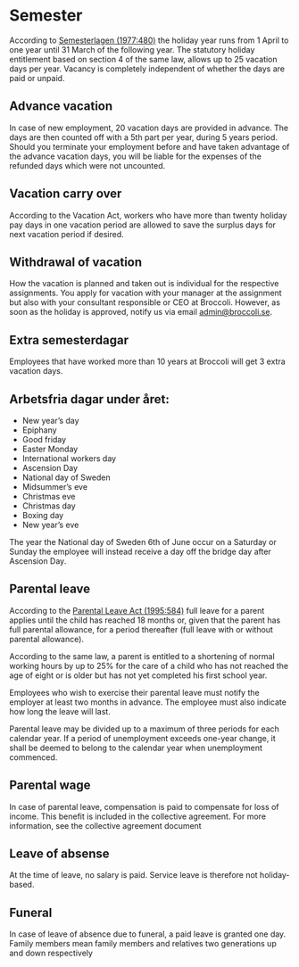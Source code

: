 # Semester
According to [Semesterlagen (1977:480)](https://www.riksdagen.se/sv/dokument-lagar/dokument/svensk-forfattningssamling/semesterlag-1977480_sfs-1977-480)
the holiday year runs from 1 April to one year until 31
March of the following year. The statutory holiday entitlement based on section 4 of the same
law, allows up to 25 vacation days per year. Vacancy is completely independent of whether the
days are paid or unpaid.

## Advance vacation
In case of new employment, 20 vacation days are provided in advance. The days are then
counted off with a 5th part per year, during 5 years period. Should you terminate your
employment before and have taken advantage of the advance vacation days, you will be liable for
the expenses of the refunded days which were not uncounted.


## Vacation carry over
According to the Vacation Act, workers who have more than twenty holiday pay days in one
vacation period are allowed to save the surplus days for next vacation period if desired.

## Withdrawal of vacation
How the vacation is planned and taken out is individual for the respective assignments. You
apply for vacation with your manager at the assignment but also with your consultant
responsible or CEO at Broccoli. However, as soon as the holiday is approved, notify us via email [admin@broccoli.se](mailto:admin@broccoli.se).

## Extra semesterdagar
Employees that have worked more than 10 years at Broccoli will get 3 extra vacation days.

## Arbetsfria dagar under året:
- New year’s day
- Epiphany
- Good friday
- Easter Monday
- International workers day
- Ascension Day
- National day of Sweden
- Midsummer’s eve
- Christmas eve
- Christmas day
- Boxing day
- New year’s eve

The year the National day of Sweden 6th of June occur on a Saturday or Sunday the employee
will instead receive a day off the bridge day after Ascension Day.

## Parental leave
According to the [Parental Leave Act (1995:584)](https://www.riksdagen.se/sv/dokument-lagar/dokument/svensk-forfattningssamling/foraldraledighetslag-1995584_sfs-1995-584)
full leave for a parent applies until the child
has reached 18 months or, given that the parent has full parental allowance, for a period
thereafter (full leave with or without parental allowance).

According to the same law, a parent is entitled to a shortening of normal working hours by up to
25% for the care of a child who has not reached the age of eight or is older but has not yet
completed his first school year.

Employees who wish to exercise their parental leave must notify the employer at least two
months in advance. The employee must also indicate how long the leave will last.

Parental leave may be divided up to a maximum of three periods for each calendar year. If a
period of unemployment exceeds one-year change, it shall be deemed to belong to the calendar
year when unemployment commenced.

## Parental wage
In case of parental leave, compensation is paid to compensate for loss of income. This benefit is
included in the collective agreement. For more information, see the collective agreement
document

## Leave of absense
At the time of leave, no salary is paid. Service leave is therefore not holiday-based.

## Funeral
In case of leave of absence due to funeral, a paid leave is granted one day.
Family members mean family members and relatives two generations up and down respectively
